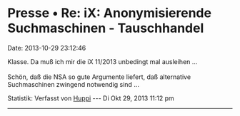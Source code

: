 Presse • Re: iX: Anonymisierende Suchmaschinen - Tauschhandel
=============================================================

Date: 2013-10-29 23:12:46

Klasse. Da muß ich mir die iX 11/2013 unbedingt mal ausleihen \...\
\
Schön, daß die NSA so gute Argumente liefert, daß alternative
Suchmaschinen zwingend notwendig sind \...

Statistik: Verfasst von
[Huppi](http://forum.yacy-websuche.de/memberlist.php?mode=viewprofile&u=86)
--- Di Okt 29, 2013 11:12 pm

------------------------------------------------------------------------
